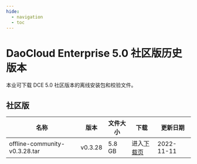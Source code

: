 ```yaml
---
hide:
  - navigation
  - toc
---
```


# DaoCloud Enterprise 5.0 社区版历史版本

本业可下载 DCE 5.0 社区版本的离线安装包和校验文件。

## 社区版

| 名称 | 版本 | 文件大小 | 下载  | 更新日期 |
| ---- | ---- | ---- | ---- | ---- |
| offline-community-v0.3.28.tar | v0.3.28 | 5.8 GB | 进入[下载页](./dce5-installer-v0.3.28.md) | 2022-11-11 |
